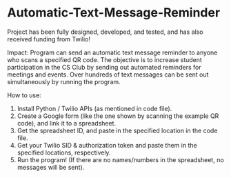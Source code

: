 # Automatic-Text-Message-Reminder


Project has been fully designed, developed, and tested, and has also received funding from Twilio!

Impact: Program can send an automatic text message reminder to anyone who scans a specified QR code. The objective is to increase student participation in the CS Club by sending out automated reminders for meetings and events. Over hundreds of text messages can be sent out simultaneously by running the program.

How to use:
1. Install Python / Twilio APIs (as mentioned in code file).
2. Create a Google form (like the one shown by scanning the example QR code), and link it to a spreadsheet.
3. Get the spreadsheet ID, and paste in the specified location in the code file.
4. Get your Twilio SID & authorization token and paste them in the specified locations, respectively.
5. Run the program! (If there are no names/numbers in the spreadsheet, no messages will be sent).
